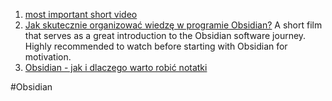 1. [most important short video](https://www.youtube.com/shorts/JBwGqwUwp30)
2. [Jak skutecznie organizować wiedzę w programie Obsidian?](https://www.youtube.com/watch?v=RrbhiNldZy8) A short film that serves as a great introduction to the Obsidian software journey. Highly recommended to watch before starting with Obsidian for motivation.
3. [Obsidian - jak i dlaczego warto robić notatki](https://www.youtube.com/watch?v=o4bwIJk8hnQ)




#Obsidian 